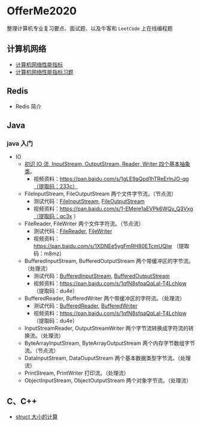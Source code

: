 # OfferMe2020
整理计算机专业复习要点、面试题、以及牛客和 `LeetCode` 上在线编程题

## 计算机网络

- [计算机网络性能指标](./net_0001.md)
- [计算机网络性能指标习题](./net_0002.md)

## Redis

- Redis 简介

## Java

### java 入门

- IO
  - [初识 IO 流, InputStream, OutputStream, Reader, Writer 四个基本抽象类](./java/introduction/IO/01.md)。
    - 视频资料：https://pan.baidu.com/s/1gLE9aQpd1hTReErlnJO-qg（提取码：233c）
  - FileInputStream, FileOutputStream 两个文件字节流。（节点流）
    - 测试代码：[FileInputStream](./java/introduction/TestCode/src/IO/TestFileInputStream.java), [FileOutputStream](./java/introduction/TestCode/src/IO/TestFileInputStream.java)
    - 视频资料：https://pan.baidu.com/s/1-EMere1aEVPk6WQv_Q3Vxg（提取码：qc3x ）
  - FileReader, FileWriter 两个文件字符流。（节点流）
    - 测试代码：[FileReader](./java/introduction/TestCode/src/IO/TestFileReader.java), [FileWriter](./java/introduction/TestCode/src/IO/TestFileWriter.java)
    - 视频资料：https://pan.baidu.com/s/1XDNEe5ygFmRH80ETcmUQIw （提取码：m8mz）
  - BufferedInputStream, BufferedOutputStream 两个带缓冲区的字节流。（处理流）
    - 测试代码：[BufferedInputStream](./java/introduction/TestCode/src/IO/TestBufferenInputStream.java), [BufferedOutputStream](./java/introduction/TestCode/src/IO/TestBufferedOutputStream.java)
    - 视频资料：https://pan.baidu.com/s/1qfN8sfqaQqLal-T4Lchlpw （提取码：du4e） 
  - BufferedReader, BufferedWriter 两个带缓冲区的字符流。（处理流）
    - 测试代码：[BufferedReader](./java/introduction/TestCode/src/IO/TestBufferedReader.java), [BufferedWriter](./java/introduction/TestCode/src/IO/TestBufferedWriter.java)
    - 视频资料：https://pan.baidu.com/s/1qfN8sfqaQqLal-T4Lchlpw （提取码：du4e） 
  - InputStreamReader, OutputStreamWriter 两个字节流转换成字符流的转换流。（处理流）
  - ByteArrayInputStream, ByteArrayOutputStream 两个内存字节数组字节流。（节点流）
  - DataInputStream, DataOuputStream 两个基本数据类型字节流。（处理流）
  - PrintStream, PrintWriter 打印流。（处理流）
  - ObjectInputStream, ObjectOutputStream 两个对象字节流。（处理流）

## C、C++

- [struct 大小的计算](./c_c++_0001.md)
